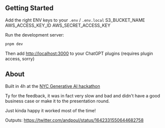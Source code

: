 ## Getting Started

Add the right ENV keys to your `.env` / `.env.local`
S3_BUCKET_NAME
AWS_ACCESS_KEY_ID
AWS_SECRET_ACCESS_KEY

Run the development server:

```bash
pnpm dev
```

Then add [http://localhost:3000](http://localhost:3000) to your ChatGPT plugins (requires plugin access, sorry)

## About

Built in 4h at the [NYC Generative AI hackathon](https://hacknyc.co/)

Ty for the feedback, it was in fact very slow and bad and didn't have a good business case or make it to the presentation round.

Just kinda happy it worked most of the time!

Outputs: https://twitter.com/andpoul/status/1642331550644682758
